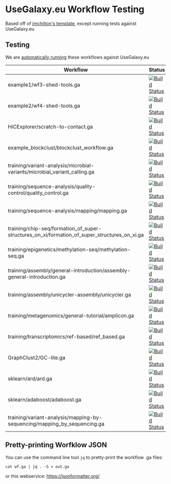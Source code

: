 # UseGalaxy.eu Workflow Testing

Based off of [jmchilton's template](https://github.com/jmchilton/planemo-workflow-test-template), except running tests against UseGalaxy.eu

## Testing

We are [automatically running](https://build.galaxyproject.eu/job/usegalaxy-eu/job/workflow-testing/) these workflows against UseGalaxy.eu

Workflow                                                                                     | Status
---                                                                                          | ---
example1/wf3-shed-tools.ga                                                                   | [![Build Status](https://build.galaxyproject.eu/job/usegalaxy-eu/job/workflow-testing/PYTHON=System-CPython-2.7,WORKFLOW=example1%2Fwf3-shed-tools.ga/badge/icon                                                                       )](https://build.galaxyproject.eu/job/usegalaxy-eu/job/workflow-testing/PYTHON=System-CPython-2.7,WORKFLOW=example1%2Fwf3-shed-tools.ga/)
example2/wf4-shed-tools.ga                                                                   | [![Build Status](https://build.galaxyproject.eu/job/usegalaxy-eu/job/workflow-testing/PYTHON=System-CPython-2.7,WORKFLOW=example2%2Fwf4-shed-tools.ga/badge/icon                                                                       )](https://build.galaxyproject.eu/job/usegalaxy-eu/job/workflow-testing/PYTHON=System-CPython-2.7,WORKFLOW=example2%2Fwf4-shed-tools.ga/)
HiCExplorer/scratch-to-contact.ga                                                            | [![Build Status](https://build.galaxyproject.eu/job/usegalaxy-eu/job/workflow-testing/PYTHON=System-CPython-2.7,WORKFLOW=HiCExplorer%2Fscratch-to-contact.ga/badge/icon                                                                )](https://build.galaxyproject.eu/job/usegalaxy-eu/job/workflow-testing/PYTHON=System-CPython-2.7,WORKFLOW=HiCExplorer%2Fscratch-to-contact.ga/)
example_blockclust/blockclust_workflow.ga                                                    | [![Build Status](https://build.galaxyproject.eu/job/usegalaxy-eu/job/workflow-testing/PYTHON=System-CPython-2.7,WORKFLOW=example_blockclust%2Fblockclust_workflow.ga/badge/icon                                                        )](https://build.galaxyproject.eu/job/usegalaxy-eu/job/workflow-testing/PYTHON=System-CPython-2.7,WORKFLOW=example_blockclust%2Fblockclust_workflow.ga/)
training/variant-analysis/microbial-variants/microbial_variant_calling.ga                    | [![Build Status](https://build.galaxyproject.eu/job/usegalaxy-eu/job/workflow-testing/PYTHON=System-CPython-2.7,WORKFLOW=training%2Fvariant-analysis%2Fmicrobial-variants%2Fmicrobial_variant_calling.ga/badge/icon                    )](https://build.galaxyproject.eu/job/usegalaxy-eu/job/workflow-testing/PYTHON=System-CPython-2.7,WORKFLOW=training%2Fvariant-analysis%2Fmicrobial-variants%2Fmicrobial_variant_calling.ga/)
training/sequence-analysis/quality-control/quality_control.ga                                | [![Build Status](https://build.galaxyproject.eu/job/usegalaxy-eu/job/workflow-testing/PYTHON=System-CPython-2.7,WORKFLOW=training%2Fsequence-analysis%2Fquality-control%2Fquality_control.ga/badge/icon                                )](https://build.galaxyproject.eu/job/usegalaxy-eu/job/workflow-testing/PYTHON=System-CPython-2.7,WORKFLOW=training%2Fsequence-analysis%2Fquality-control%2Fquality_control.ga/)
training/sequence-analysis/mapping/mapping.ga                                                | [![Build Status](https://build.galaxyproject.eu/job/usegalaxy-eu/job/workflow-testing/PYTHON=System-CPython-2.7,WORKFLOW=training%2Fsequence-analysis%2Fmapping%2Fmapping.ga/badge/icon                                                )](https://build.galaxyproject.eu/job/usegalaxy-eu/job/workflow-testing/PYTHON=System-CPython-2.7,WORKFLOW=training%2Fsequence-analysis%2Fmapping%2Fmapping.ga/)
training/chip-seq/formation_of_super-structures_on_xi/formation_of_super_structures_on_xi.ga | [![Build Status](https://build.galaxyproject.eu/job/usegalaxy-eu/job/workflow-testing/PYTHON=System-CPython-2.7,WORKFLOW=training%2Fchip-seq%2Fformation_of_super-structures_on_xi%2Fformation_of_super_structures_on_xi.ga/badge/icon )](https://build.galaxyproject.eu/job/usegalaxy-eu/job/workflow-testing/PYTHON=System-CPython-2.7,WORKFLOW=training%2Fchip-seq%2Fformation_of_super-structures_on_xi%2Fformation_of_super_structures_on_xi.ga/)
training/epigenetics/methylation-seq/methylation-seq.ga                                      | [![Build Status](https://build.galaxyproject.eu/job/usegalaxy-eu/job/workflow-testing/PYTHON=System-CPython-2.7,WORKFLOW=training%2Fepigenetics%2Fmethylation-seq%2Fmethylation-seq.ga/badge/icon                                      )](https://build.galaxyproject.eu/job/usegalaxy-eu/job/workflow-testing/PYTHON=System-CPython-2.7,WORKFLOW=training%2Fepigenetics%2Fmethylation-seq%2Fmethylation-seq.ga/)
training/assembly/general-introduction/assembly-general-introduction.ga                      | [![Build Status](https://build.galaxyproject.eu/job/usegalaxy-eu/job/workflow-testing/PYTHON=System-CPython-2.7,WORKFLOW=training%2Fassembly%2Fgeneral-introduction%2Fassembly-general-introduction.ga/badge/icon                      )](https://build.galaxyproject.eu/job/usegalaxy-eu/job/workflow-testing/PYTHON=System-CPython-2.7,WORKFLOW=training%2Fassembly%2Fgeneral-introduction%2Fassembly-general-introduction.ga/)
training/assembly/unicycler-assembly/unicycler.ga                                            | [![Build Status](https://build.galaxyproject.eu/job/usegalaxy-eu/job/workflow-testing/PYTHON=System-CPython-2.7,WORKFLOW=training%2Fassembly%2Funicycler-assembly%2Funicycler.ga/badge/icon                                            )](https://build.galaxyproject.eu/job/usegalaxy-eu/job/workflow-testing/PYTHON=System-CPython-2.7,WORKFLOW=training%2Fassembly%2Funicycler-assembly%2Funicycler.ga/)
training/metagenomics/general-tutorial/amplicon.ga                                           | [![Build Status](https://build.galaxyproject.eu/job/usegalaxy-eu/job/workflow-testing/PYTHON=System-CPython-2.7,WORKFLOW=training%2Fmetagenomics%2Fgeneral-tutorial%2Famplicon.ga/badge/icon                                           )](https://build.galaxyproject.eu/job/usegalaxy-eu/job/workflow-testing/PYTHON=System-CPython-2.7,WORKFLOW=training%2Fmetagenomics%2Fgeneral-tutorial%2Famplicon.ga/)
training/transcriptomics/ref-based/ref_based.ga                                              | [![Build Status](https://build.galaxyproject.eu/job/usegalaxy-eu/job/workflow-testing/PYTHON=System-CPython-2.7,WORKFLOW=training%2Ftranscriptomics%2Fref-based%2Fref_based.ga/badge/icon                                              )](https://build.galaxyproject.eu/job/usegalaxy-eu/job/workflow-testing/PYTHON=System-CPython-2.7,WORKFLOW=training%2Ftranscriptomics%2Fref-based%2Fref_based.ga/)
GraphClust2/GC-lite.ga                                                                       | [![Build Status](https://build.galaxyproject.eu/job/usegalaxy-eu/job/workflow-testing/PYTHON=System-CPython-2.7,WORKFLOW=GraphClust2%2FGC-lite.ga/badge/icon                                                                           )](https://build.galaxyproject.eu/job/usegalaxy-eu/job/workflow-testing/PYTHON=System-CPython-2.7,WORKFLOW=GraphClust2%2FGC-lite.ga/)
sklearn/ard/ard.ga                                                                       | [![Build Status](https://build.galaxyproject.eu/job/usegalaxy-eu/job/workflow-testing/PYTHON=System-CPython-2.7,WORKFLOW=sklearn%2Fard%2Fard.ga/badge/icon)](https://build.galaxyproject.eu/job/usegalaxy-eu/job/workflow-testing/PYTHON=System-CPython-2.7,WORKFLOW=sklearn%2Fard%2Fard.ga/)
sklearn/adaboost/adaboost.ga                                                                       | [![Build Status](https://build.galaxyproject.eu/job/usegalaxy-eu/job/workflow-testing/PYTHON=System-CPython-2.7,WORKFLOW=sklearn%2Fadaboost%2Fadaboost.ga/badge/icon)](https://build.galaxyproject.eu/job/usegalaxy-eu/job/workflow-testing/PYTHON=System-CPython-2.7,WORKFLOW=sklearn%2Fadaboost%2Fadaboost.ga/)
training/variant-analysis/mapping-by-sequencing/mapping_by_sequencing.ga                          | [![Build Status](https://build.galaxyproject.eu/job/usegalaxy-eu/job/workflow-testing/PYTHON=System-CPython-2.7,WORKFLOW=training%2Fvariant-analysis%2Fmapping-by-sequencing%2Fmapping_by_sequencing.ga/badge/icon)](https://build.galaxyproject.eu/job/usegalaxy-eu/job/workflow-testing/PYTHON=System-CPython-2.7,WORKFLOW=training%2Fvariant-analysis%2Fmapping-by-sequencing%2Fmapping_by_sequencing.ga/)


## Pretty-printing Worfklow JSON

You can use the command line tool `jq` to pretty-print the workflow .ga files:

```console
cat wf.ga | jq . -S > out.ga
```

or this webservice: https://jsonformatter.org/
